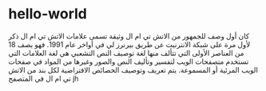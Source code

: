 # hello-world
كان أول وصف للجمهور من الاتش تي ام ال وثيقة تسمى علامات الاتش تي ام ال ذكر لأول مرة على شبكة الانترنيت عن طريق بيرنرز لي في أواخر عام 1991. فهو يصف 18 من العناصر الأولى التي تتألف منها 
لغة توصيف النص التشعبي هي لغة العلامات التي تستخدم متصفحات الويب لتفسير وتأليف النص والصور وغيرها من المواد في صفحات الويب المرئية أو المسموعة. يتم تعريف وتوصيف الخصائص الافتراضية لكل بند من الاتش تي ام ال في المتصفح jh
